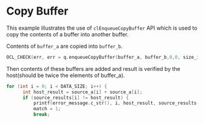 Copy Buffer
============
This example illustrates the use of `clEnqueueCopyBuffer` API which is used to copy the contents of a buffer into another buffer.

Contents of `buffer_a` are copied into `buffer_b`.
```c++
OCL_CHECK(err, err = q.enqueueCopyBuffer(buffer_a, buffer_b,0,0, size_in_bytes));
```

 Then contents of these buffers are added and result is verified by the host(should be twice the elements of buffer_a).
 ```c++
 for (int i = 0; i < DATA_SIZE; i++) {
       int host_result = source_a[i] + source_a[i];
       if (source_results[i] != host_result) {
           printf(error_message.c_str(), i, host_result, source_results[i]);
           match = 1;
           break;
 ```

